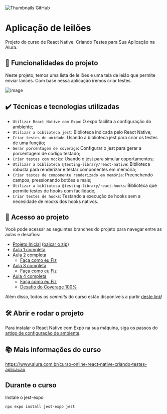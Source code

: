 ![Thumbnails GitHub](https://user-images.githubusercontent.com/9091491/159780661-3d933822-163c-4ec7-8636-7b0ab3191b0e.png)

# Aplicação de leilões

Projeto do curso de React Native: Criando Testes para Sua Aplicação na Alura.

## 🔨 Funcionalidades do projeto

Neste projeto, temos uma lista de leilões e uma tela de leião que permite enviar lances.
Com base nessa aplicação iremos criar testes.

![image](https://user-images.githubusercontent.com/9091491/159780701-12e127ea-097d-4465-b39a-3c490861d9b7.png)

## ✔️ Técnicas e tecnologias utilizadas

- `Utilizar React Native com Expo`: O expo facilita a configuração do ambiente;
- `Utilizar a biblioteca jest`: Biblioteca indicada pelo React Native;
- `Criar testes de unidade`: Usando a biblioteca jest para criar os testes de uma função;
- `Gerar porcentagem de coverage`: Configurar o jest para gerar a porcentagem de código testado;
- `Criar testes com mocks`: Usando o jest para simular coportamentos;
- `Utilizar a biblioteca @testing-library/react-native`: Biblioteca robusta para renderizar e testar componentes em memória;
- `Criar testes de componente renderizado em memória`: Preenchendo campos, pressionando botões e mais;
- `Utilizar a biblioteca @testing-library/react-hooks`: Biblioteca que permite testes de hooks com facilidade;
- `Criar testes de hooks`: Testando a execução de hooks sem a necesidade de mocks dos hooks nativos.

## 📁 Acesso ao projeto

Você pode acessar as seguintes branches do projeto para navegar entre as aulas e desafios:

- [Projeto Inicial](https://github.com/alura-cursos/react-native-criando-testes-para-sua-aplicacao) ([baixar o zip](https://github.com/alura-cursos/react-native-criando-testes-para-sua-aplicacao/archive/refs/heads/main.zip))
- [Aula 1 completa](https://github.com/alura-cursos/react-native-criando-testes-para-sua-aplicacao/tree/Aula1)
- [Aula 2 completa](https://github.com/alura-cursos/react-native-criando-testes-para-sua-aplicacao/tree/Aula2)
  - [Faça como eu Fiz](https://github.com/alura-cursos/react-native-criando-testes-para-sua-aplicacao/tree/FCEFAula2)
- [Aula 3 completa](https://github.com/alura-cursos/react-native-criando-testes-para-sua-aplicacao/tree/Aula3)
  - [Faça como eu Fiz](https://github.com/alura-cursos/react-native-criando-testes-para-sua-aplicacao/tree/FCEFAula3)
- [Aula 4 completa](https://github.com/alura-cursos/react-native-criando-testes-para-sua-aplicacao/tree/Aula4)
  - [Faça como eu Fiz](https://github.com/alura-cursos/react-native-criando-testes-para-sua-aplicacao/tree/FCEFAula4)
  - [Desafio do Coverage 100%](https://github.com/alura-cursos/react-native-criando-testes-para-sua-aplicacao/tree/DesafioCoverage)

Além disso, todos os _commits_ do curso estão disponíveis a partir [deste link](https://github.com/alura-cursos/react-native-criando-testes-para-sua-aplicacao/commits/DesafioCoverage)!

## 🛠️ Abrir e rodar o projeto

Para instalar o React Native com Expo na sua máquina, siga os passos do [artigo de configuração de ambiente](https://www.alura.com.br/artigos/como-instalar-configurar-expo-do-react-native).

## 📚 Mais informações do curso

https://www.alura.com.br/curso-online-react-native-criando-testes-aplicacao

## Durante o curso

Instale o jest-expo
````
npx expo install jest-expo jest
````
